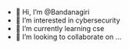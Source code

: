 - 👋 Hi, I’m @Bandanagiri
- 👀 I’m interested in cybersecurity
- 🌱 I’m currently learning cse
- 💞️ I’m looking to collaborate on ...
